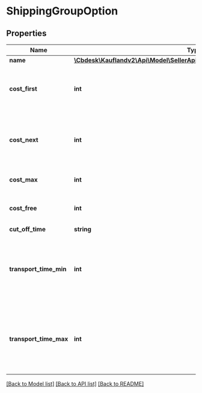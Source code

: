 # ShippingGroupOption

## Properties
Name | Type | Description | Notes
------------ | ------------- | ------------- | -------------
**name** | [**\Cbdesk\Kauflandv2\Api\Model\SellerApiShippingGroupRegionOptionNameEnum**](SellerApiShippingGroupRegionOptionNameEnum.md) |  | 
**cost_first** | **int** | Shipping cost for the first item of this shipping group. | 
**cost_next** | **int** | Shipping cost of all further items of this shipping group. | 
**cost_max** | **int** | Maximum shipping cost | 
**cost_free** | **int** | Order value from which shipping will be free. | 
**cut_off_time** | **string** |  | 
**transport_time_min** | **int** | Minimal time carrier needs from picking up the order until delivering it to the customer. | 
**transport_time_max** | **int** | Maximal time carrier needs from picking up the order until delivering it to the customer. | 

[[Back to Model list]](../../README.md#documentation-for-models) [[Back to API list]](../../README.md#documentation-for-api-endpoints) [[Back to README]](../../README.md)

